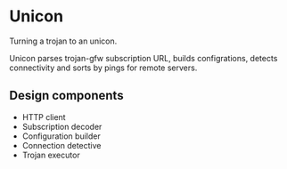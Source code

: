 # Unicon

Turning a trojan to an unicon.

Unicon parses trojan-gfw subscription URL, builds configrations, detects connectivity and sorts by pings for remote servers.

## Design components

- HTTP client
- Subscription decoder
- Configuration builder
- Connection detective
- Trojan executor
